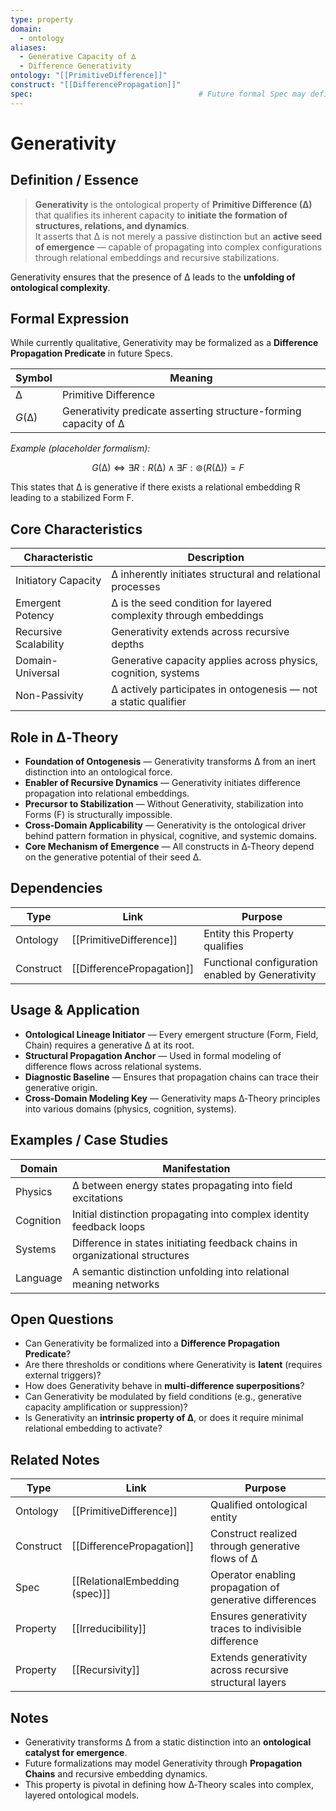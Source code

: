 ```yaml
---
type: property
domain:
  - ontology
aliases:
  - Generative Capacity of ∆
  - Difference Generativity
ontology: "[[PrimitiveDifference]]"
construct: "[[DifferencePropagation]]"
spec:                                     # Future formal Spec may define generativity evaluation predicate
---
```


# Generativity

## Definition / Essence

> **Generativity** is the ontological property of **Primitive Difference (∆)** that qualifies its inherent capacity to **initiate the formation of structures, relations, and dynamics**.  
It asserts that ∆ is not merely a passive distinction but an **active seed of emergence** — capable of propagating into complex configurations through relational embeddings and recursive stabilizations.

Generativity ensures that the presence of ∆ leads to the **unfolding of ontological complexity**.

## Formal Expression

While currently qualitative, Generativity may be formalized as a **Difference Propagation Predicate** in future Specs.

|Symbol|Meaning|
|---|---|
|$∆$|Primitive Difference|
|$G(∆)$|Generativity predicate asserting structure-forming capacity of ∆|

_Example (placeholder formalism):_

$$
G(∆) ⇔ ∃ R : R(∆) \land ∃ F : ⊚(R(∆)) = F
$$

This states that ∆ is generative if there exists a relational embedding R leading to a stabilized Form F.

## Core Characteristics

|Characteristic|Description|
|---|---|
|Initiatory Capacity|∆ inherently initiates structural and relational processes|
|Emergent Potency|∆ is the seed condition for layered complexity through embeddings|
|Recursive Scalability|Generativity extends across recursive depths|
|Domain-Universal|Generative capacity applies across physics, cognition, systems|
|Non-Passivity|∆ actively participates in ontogenesis — not a static qualifier|

## Role in ∆‑Theory

- **Foundation of Ontogenesis** — Generativity transforms ∆ from an inert distinction into an ontological force.
- **Enabler of Recursive Dynamics** — Generativity initiates difference propagation into relational embeddings.
- **Precursor to Stabilization** — Without Generativity, stabilization into Forms (F) is structurally impossible.
- **Cross-Domain Applicability** — Generativity is the ontological driver behind pattern formation in physical, cognitive, and systemic domains.
- **Core Mechanism of Emergence** — All constructs in ∆‑Theory depend on the generative potential of their seed ∆.

## Dependencies

|Type|Link|Purpose|
|---|---|---|
|Ontology|[[PrimitiveDifference]]|Entity this Property qualifies|
|Construct|[[DifferencePropagation]]|Functional configuration enabled by Generativity|

## Usage & Application

- **Ontological Lineage Initiator** — Every emergent structure (Form, Field, Chain) requires a generative ∆ at its root.
- **Structural Propagation Anchor** — Used in formal modeling of difference flows across relational systems.
- **Diagnostic Baseline** — Ensures that propagation chains can trace their generative origin.
- **Cross-Domain Modeling Key** — Generativity maps ∆‑Theory principles into various domains (physics, cognition, systems).

## Examples / Case Studies

|Domain|Manifestation|
|---|---|
|Physics|∆ between energy states propagating into field excitations|
|Cognition|Initial distinction propagating into complex identity feedback loops|
|Systems|Difference in states initiating feedback chains in organizational structures|
|Language|A semantic distinction unfolding into relational meaning networks|

## Open Questions

- Can Generativity be formalized into a **Difference Propagation Predicate**?
- Are there thresholds or conditions where Generativity is **latent** (requires external triggers)?
- How does Generativity behave in **multi-difference superpositions**?
- Can Generativity be modulated by field conditions (e.g., generative capacity amplification or suppression)?
- Is Generativity an **intrinsic property of ∆**, or does it require minimal relational embedding to activate?

## Related Notes

|Type|Link|Purpose|
|---|---|---|
|Ontology|[[PrimitiveDifference]]|Qualified ontological entity|
|Construct|[[DifferencePropagation]]|Construct realized through generative flows of ∆|
|Spec|[[RelationalEmbedding (spec)]]|Operator enabling propagation of generative differences|
|Property|[[Irreducibility]]|Ensures generativity traces to indivisible difference|
|Property|[[Recursivity]]|Extends generativity across recursive structural layers|

## Notes

- Generativity transforms ∆ from a static distinction into an **ontological catalyst for emergence**.
- Future formalizations may model Generativity through **Propagation Chains** and recursive embedding dynamics.
- This property is pivotal in defining how ∆‑Theory scales into complex, layered ontological models.
